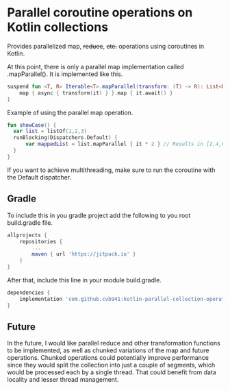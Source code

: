 # Parallel coroutine operations on Kotlin collections
Provides parallelized map, ~~reduce~~, ~~etc.~~ operations using coroutines in Kotlin.

At this point, there is only a parallel map implementation called .mapParallel(). It is implemented like this.
```kotlin
suspend fun <T, R> Iterable<T>.mapParallel(transform: (T) -> R): List<R> = coroutineScope {
    map { async { transform(it) } }.map { it.await() }
}
```

Example of using the parallel map operation.
```kotlin
fun showCase() {
  var list = listOf(1,2,3)
  runBlocking(Dispatchers.Default) {
      var mappedList = list.mapParallel { it * 2 } // Results in [2,4,6]
  }
}
```
If you want to achieve multithreading, make sure to run the coroutine with the Default dispatcher.

## Gradle
To include this in you gradle project add the following to you root build.gradle file.
```gradle
allprojects {
    repositories {
        ...
        maven { url 'https://jitpack.io' }
    }
}
```
After that, include this line in your module build.gradle.
```gradle
dependencies {
    implementation 'com.github.cvb941:kotlin-parallel-collection-operations:1.0'
}
```

## Future
In the future, I would like parallel reduce and other transformation functions to be implemented,
as well as chunked variations of the map and future operations.
Chunked operations could potentially improve performance since they would split the collection into just a couple of segments,
which would be processed each by a single thread. That could benefit from data locality and lesser thread management.
